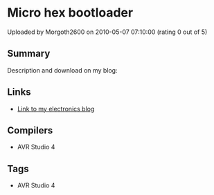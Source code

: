 # Micro hex bootloader

Uploaded by Morgoth2600 on 2010-05-07 07:10:00 (rating 0 out of 5)

## Summary

Description and download on my blog:

## Links

- [Link to my electronics blog](http://digitalelectronicsandprograming.blogspot.com/)

## Compilers

- AVR Studio 4

## Tags

- AVR Studio 4
